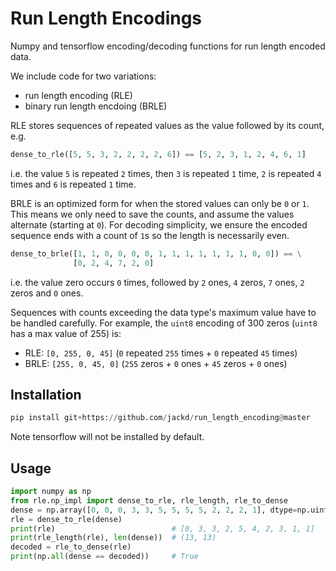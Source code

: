 # Run Length Encodings

Numpy and tensorflow encoding/decoding functions for run length encoded data.

We include code for two variations:

* run length encoding (RLE)
* binary run length encdoing (BRLE)

RLE stores sequences of repeated values as the value followed by its count, e.g.

```python
dense_to_rle([5, 5, 3, 2, 2, 2, 2, 6]) == [5, 2, 3, 1, 2, 4, 6, 1]
```

i.e. the value `5` is repeated `2` times, then `3` is repeated `1` time, `2` is repeated `4` times and `6` is repeated `1` time.

BRLE is an optimized form for when the stored values can only be `0` or `1`. This means we only need to save the counts, and assume the values alternate (starting at `0`). For decoding simplicity, we ensure the encoded sequence ends with a count of `1`s so the length is necessarily even.

```python
dense_to_brle([1, 1, 0, 0, 0, 0, 1, 1, 1, 1, 1, 1, 1, 0, 0]) == \
              [0, 2, 4, 7, 2, 0]
```

i.e. the value zero occurs `0` times, followed by `2` ones, `4` zeros, `7` ones, `2` zeros and `0` ones.

Sequences with counts exceeding the data type's maximum value have to be handled carefully. For example, the `uint8` encoding of 300 zeros
(`uint8` has a max value of 255) is:

* RLE: `[0, 255, 0, 45]`  (`0` repeated `255` times + `0` repeated `45` times)
* BRLE: `[255, 0, 45, 0]` (`255` zeros + `0` ones + `45` zeros + `0` ones)

## Installation

```python
pip install git+https://github.com/jackd/run_length_encoding@master
```

Note tensorflow will not be installed by default.

## Usage

```python
import numpy as np
from rle.np_impl import dense_to_rle, rle_length, rle_to_dense
dense = np.array([0, 0, 0, 3, 3, 5, 5, 5, 5, 2, 2, 2, 1], dtype=np.uint8)
rle = dense_to_rle(dense)
print(rle)                          # [0, 3, 3, 2, 5, 4, 2, 3, 1, 1]
print(rle_length(rle), len(dense))  # (13, 13)
decoded = rle_to_dense(rle)
print(np.all(dense == decoded))     # True
```
